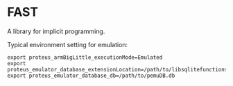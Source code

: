 # FAST

A library for implicit programming.

Typical environment setting for emulation:
```
export proteus_armBigLittle_executionMode=Emulated
export proteus_emulator_database_extensionLocation=/path/to/libsqlitefunctions.so 
export proteus_emulator_database_db=/path/to/pemuDB.db
```
